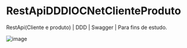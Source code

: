 # RestApiDDDIOCNetClienteProduto
RestApi(Cliente e produto) | DDD | Swagger | Para fins de estudo.

![image](https://github.com/leonardoagqz/RestApiDDDIOCNetClienteProduto/assets/38500433/87cb3c98-35d3-4088-b894-ec9d74f2d430)

